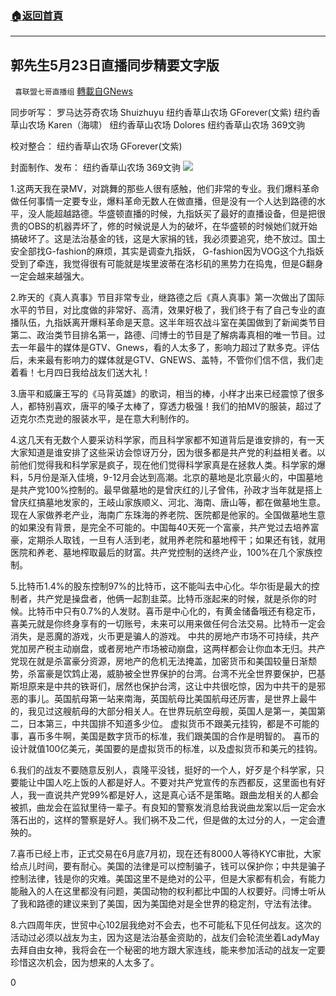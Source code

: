 ###  [:house:返回首頁](https://github.com/ourhimalayas/txt)
---

## 郭先生5月23日直播同步精要文字版
` 喜联盟七哥直播组` [轉載自GNews](https://gnews.org/zh-hans/1266598/)

同步听写：
罗马达芬奇农场 Shuizhuyu
纽约香草山农场 GForever(文紫)
纽约香草山农场 Karen（海啸）
纽约香草山农场 Dolores
纽约香草山农场 369文驹

校对整合：
纽约香草山农场 GForever(文紫)

封面制作、发布：
纽约香草山农场 369文驹
![]()![](https://gnews-media-offload.s3.amazonaws.com/wp-content/uploads/2021/05/23102148/523fm.jpg)


1.这两天我在录MV，对跳舞的那些人很有感触，他们非常的专业。我们爆料革命做任何事情一定要专业，爆料革命无数人在做直播，但是没有一个人达到路德的水平，没人能超越路德。华盛顿直播的时候，九指妖买了最好的直播设备，但是把很贵的OBS的机器弄坏了，修的时候说是人为的破坏，在华盛顿的时候她们就开始搞破坏了。这是法治基金的钱，这是大家捐的钱，我必须要追究，绝不放过。国土安全部找G-fashion的麻烦，其实是调查九指妖， G-fashion因为VOG这个九指妖受到了牵连，我觉得很有可能就是埃里波蒂在洛杉矶的黑势力在捣鬼，但是G翻身一定会越来越强大。

2.昨天的《真人真事》节目非常专业，继路德之后《真人真事》第一次做出了国际水平的节目，对比度做的非常好、高清，效果好极了，我们终于有了自己专业的直播队伍，九指妖离开爆料革命是天意。这半年班农战斗室在美国做到了新闻类节目第二、政治类节目排名第一，路德、闫博士的节目是了解病毒真相的唯一节目。过去一年最牛的媒体是GTV、Gnews，看的人太多了，影响力超过了默多克。评估后，未来最有影响力的媒体就是GTV、GNEWS、盖特，不管你们信不信，我们走着看！七月四日我给战友们送大礼！

3.唐平和威廉王写的《马背英雄》的歌词，相当的棒，小样才出来已经震惊了很多人，都特别喜欢，唐平的嗓子太棒了，穿透力极强！我们的拍MV的服装，超过了迈克尔杰克逊的服装水平，是在意大利制作的。

4.这几天有无数个人要采访科学家，而且科学家都不知道背后是谁安排的，有一天大家知道是谁安排了这些采访会惊讶万分，因为很多都是共产党的利益相关者。以前他们觉得我和科学家是疯子，现在他们觉得科学家真是在拯救人类。科学家的爆料，5月份是渐入佳境，9-12月会达到高潮。北京的墓地是北京最火的，中国墓地是共产党100%控制的。最早做墓地的是曾庆红的儿子曾伟，孙政才当年就是搭上曾庆红搞墓地发家的，王岐山家族顺义、河北、海南、唐山等，都在做墓地生意。现在人家做养老产业，海南广东珠海的养老院、医院都是他家的。全国做墓地生意的如果没有背景，是完全不可能的。中国每40天死一个富豪，共产党过去培养富豪，定期杀人取钱，一旦有人活到老，就用养老院和墓地榨干；如果还有钱，就用医院和养老、墓地榨取最后的财富。共产党控制的送终产业，100%在几个家族控制。

5.比特币1.4%的股东控制97%的比特币，这不能叫去中心化。华尔街是最大的控制者，共产党是操盘者，他俩一起割韭菜。比特币涨起来的时候，就是杀你的时候。比特币中只有0.7%的人发财。喜币是中心化的，有黄金储备哦还有稳定币，喜美元就是你终身享有的一切账号，未来可以用来做任何合法交易。比特币一定会消失，是恶魔的游戏，火币更是骗人的游戏。 中共的房地产市场不可持续，共产党加房产税主动崩盘，或者房地产市场被动崩盘，这两样都会让你血本无归。共产党现在就是杀富豪分资源，房地产的危机无法掩盖，加密货币和美国较量日渐颓势，杀富豪是饮鸩止渴，威胁被全世界保护的台湾。台湾不光全世界要保护，巴基斯坦原来是中共的铁哥们，居然也保护台湾，这让中共很吃惊，因为中共干的是邪恶的事儿。英国航母第一站来南海，英国航母比美国航母还厉害，是世界上最牛的，我见过这艘航母的大部分相关人。在世界玩航空母舰，英国人是第一，美国第二，日本第三，中共国排不知道多少位。 虚拟货币不跟美元挂钩，都是不可能的事，喜币多牛啊，美国是数字货币的标准，我们跟美国的合作是明智的。 喜币的设计就值100亿美元，美国要的是虚拟货币的标准，以及虚拟货币和美元的挂钩。

6.我们的战友不要随意反别人，袁隆平没钱，挺好的一个人，好歹是个科学家，只要能让中国人吃上饭的人都是好人。不要对共产党宣传的东西都反，这里面也有好人，我一直说共产党99%都是好人，这是真心话不是策略。跟曲龙相关的人都会被抓，曲龙会在监狱里待一辈子。有良知的警察发消息给我说曲龙案以后一定会水落石出的，这样的警察是好人。我们祸不及二代，但是做的太过分的人，一定会遭殃的。

7.喜币已经上市，正式交易在6月底7月初，现在还有8000人等待KYC审批，大家给点儿时间，要有耐心。美国的法律是可以控制骗子，钱可以保护你；中共是骗子控制法律，钱是你的灾难。美国这里不是绝对的公平，但是大家都有机会，有能力能融入的人在这里都没有问题，美国动物的权利都比中国的人权要好。闫博士听从了我和路德的建议来到了美国，因为美国绝对是全世界的稳定剂，守法有法律。

8.六四周年庆，世贸中心102层我绝对不会去，也不可能私下见任何战友。这次的活动过必须以战友为主，因为这是法治基金资助的，战友们会轮流坐着LadyMay去拜自由女神，我将会在一个秘密的地方跟大家连线，能来参加活动的战友一定要珍惜这次机会，因为想来的人太多了。



0
